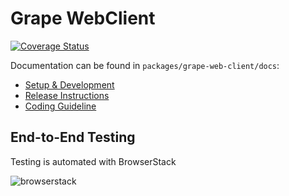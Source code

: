 # Grape WebClient

[![Coverage Status](https://coveralls.io/repos/github/ubergrape/grape-web-client/badge.svg?branch=master)](https://coveralls.io/github/ubergrape/grape-web-client?branch=master)

Documentation can be found in `packages/grape-web-client/docs`:

- [Setup & Development](https://github.com/ubergrape/grape-web-client/blob/master/packages/grape-web-client/docs/development.md)
- [Release Instructions](https://github.com/ubergrape/grape-web-client/blob/master/master/packages/grape-web-client/docs/release.md)
- [Coding Guideline](https://github.com/ubergrape/grape-web-client/blob/master/master/packages/grape-web-client/docs/coding-guideline.md)

## End-to-End Testing

Testing is automated with BrowserStack

![browserstack](https://www.browserstack.com/images/layout/logo.svg)
